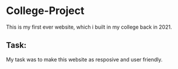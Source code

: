# College-Project
This is my first ever website, which i built in my college back in 2021.

## Task:
My task was to make this website as resposive and user friendly.
